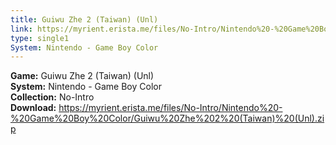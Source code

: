 ```yaml
---
title: Guiwu Zhe 2 (Taiwan) (Unl)
link: https://myrient.erista.me/files/No-Intro/Nintendo%20-%20Game%20Boy%20Color/Guiwu%20Zhe%202%20(Taiwan)%20(Unl).zip
type: single1
System: Nintendo - Game Boy Color
---
```

<b>Game:</b> Guiwu Zhe 2 (Taiwan) (Unl)<br>
<b>System:</b> Nintendo - Game Boy Color<br>
<b>Collection:</b> No-Intro<br>
<b>Download:</b> https://myrient.erista.me/files/No-Intro/Nintendo%20-%20Game%20Boy%20Color/Guiwu%20Zhe%202%20(Taiwan)%20(Unl).zip